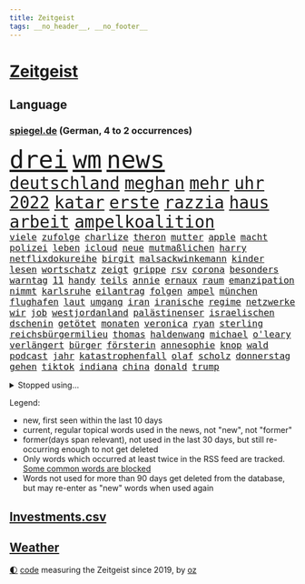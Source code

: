 ```yaml
---
title: Zeitgeist
tags: __no_header__, __no_footer__
---
```


# [Zeitgeist](https://oliz.io/zeitgeist/)

## Language

<h3><a href="https://www.spiegel.de" target="_blank">spiegel.de</a> (German, 4 to 2 occurrences)</h3>
<p style="font-family:monospace">
<span style="font-size:32pt"><a href="news_links.html#drei" class="current">drei</a></span>
<span style="font-size:32pt"><a href="news_links.html#wm" class="current">wm</a></span>
<span style="font-size:32pt"><a href="news_links.html#news" class="current">news</a></span>
<br>
<span style="font-size:22pt"><a href="news_links.html#deutschland" class="current">deutschland</a></span>
<span style="font-size:22pt"><a href="news_links.html#meghan" class="current">meghan</a></span>
<span style="font-size:22pt"><a href="news_links.html#mehr" class="current">mehr</a></span>
<span style="font-size:22pt"><a href="news_links.html#uhr" class="current">uhr</a></span>
<span style="font-size:22pt"><a href="news_links.html#2022" class="current">2022</a></span>
<span style="font-size:22pt"><a href="news_links.html#katar" class="current">katar</a></span>
<span style="font-size:22pt"><a href="news_links.html#erste" class="current">erste</a></span>
<span style="font-size:22pt"><a href="news_links.html#razzia" class="current">razzia</a></span>
<span style="font-size:22pt"><a href="news_links.html#haus" class="current">haus</a></span>
<span style="font-size:22pt"><a href="news_links.html#arbeit" class="current">arbeit</a></span>
<span style="font-size:22pt"><a href="news_links.html#ampelkoalition" class="current">ampelkoalition</a></span>
<br>
<span style="font-size:12pt"><a href="news_links.html#viele" class="current">viele</a></span>
<span style="font-size:12pt"><a href="news_links.html#zufolge" class="current">zufolge</a></span>
<span style="font-size:12pt"><a href="news_links.html#charlize" class="new">charlize</a></span>
<span style="font-size:12pt"><a href="news_links.html#theron" class="new">theron</a></span>
<span style="font-size:12pt"><a href="news_links.html#mutter" class="current">mutter</a></span>
<span style="font-size:12pt"><a href="news_links.html#apple" class="current">apple</a></span>
<span style="font-size:12pt"><a href="news_links.html#macht" class="current">macht</a></span>
<span style="font-size:12pt"><a href="news_links.html#polizei" class="current">polizei</a></span>
<span style="font-size:12pt"><a href="news_links.html#leben" class="current">leben</a></span>
<span style="font-size:12pt"><a href="news_links.html#icloud" class="new">icloud</a></span>
<span style="font-size:12pt"><a href="news_links.html#neue" class="current">neue</a></span>
<span style="font-size:12pt"><a href="news_links.html#mutmaßlichen" class="current">mutmaßlichen</a></span>
<span style="font-size:12pt"><a href="news_links.html#harry" class="current">harry</a></span>
<span style="font-size:12pt"><a href="news_links.html#netflixdokureihe" class="new">netflixdokureihe</a></span>
<span style="font-size:12pt"><a href="news_links.html#birgit" class="new">birgit</a></span>
<span style="font-size:12pt"><a href="news_links.html#malsackwinkemann" class="new">malsackwinkemann</a></span>
<span style="font-size:12pt"><a href="news_links.html#kinder" class="current">kinder</a></span>
<span style="font-size:12pt"><a href="news_links.html#lesen" class="current">lesen</a></span>
<span style="font-size:12pt"><a href="news_links.html#wortschatz" class="new">wortschatz</a></span>
<span style="font-size:12pt"><a href="news_links.html#zeigt" class="current">zeigt</a></span>
<span style="font-size:12pt"><a href="news_links.html#grippe" class="current">grippe</a></span>
<span style="font-size:12pt"><a href="news_links.html#rsv" class="current">rsv</a></span>
<span style="font-size:12pt"><a href="news_links.html#corona" class="current">corona</a></span>
<span style="font-size:12pt"><a href="news_links.html#besonders" class="current">besonders</a></span>
<span style="font-size:12pt"><a href="news_links.html#warntag" class="new">warntag</a></span>
<span style="font-size:12pt"><a href="news_links.html#11" class="current">11</a></span>
<span style="font-size:12pt"><a href="news_links.html#handy" class="current">handy</a></span>
<span style="font-size:12pt"><a href="news_links.html#teils" class="current">teils</a></span>
<span style="font-size:12pt"><a href="news_links.html#annie" class="current">annie</a></span>
<span style="font-size:12pt"><a href="news_links.html#ernaux" class="current">ernaux</a></span>
<span style="font-size:12pt"><a href="news_links.html#raum" class="current">raum</a></span>
<span style="font-size:12pt"><a href="news_links.html#emanzipation" class="current">emanzipation</a></span>
<span style="font-size:12pt"><a href="news_links.html#nimmt" class="current">nimmt</a></span>
<span style="font-size:12pt"><a href="news_links.html#karlsruhe" class="current">karlsruhe</a></span>
<span style="font-size:12pt"><a href="news_links.html#eilantrag" class="new">eilantrag</a></span>
<span style="font-size:12pt"><a href="news_links.html#folgen" class="current">folgen</a></span>
<span style="font-size:12pt"><a href="news_links.html#ampel" class="current">ampel</a></span>
<span style="font-size:12pt"><a href="news_links.html#münchen" class="current">münchen</a></span>
<span style="font-size:12pt"><a href="news_links.html#flughafen" class="current">flughafen</a></span>
<span style="font-size:12pt"><a href="news_links.html#laut" class="current">laut</a></span>
<span style="font-size:12pt"><a href="news_links.html#umgang" class="current">umgang</a></span>
<span style="font-size:12pt"><a href="news_links.html#iran" class="current">iran</a></span>
<span style="font-size:12pt"><a href="news_links.html#iranische" class="current">iranische</a></span>
<span style="font-size:12pt"><a href="news_links.html#regime" class="current">regime</a></span>
<span style="font-size:12pt"><a href="news_links.html#netzwerke" class="current">netzwerke</a></span>
<span style="font-size:12pt"><a href="news_links.html#wir" class="current">wir</a></span>
<span style="font-size:12pt"><a href="news_links.html#job" class="current">job</a></span>
<span style="font-size:12pt"><a href="news_links.html#westjordanland" class="current">westjordanland</a></span>
<span style="font-size:12pt"><a href="news_links.html#palästinenser" class="current">palästinenser</a></span>
<span style="font-size:12pt"><a href="news_links.html#israelischen" class="current">israelischen</a></span>
<span style="font-size:12pt"><a href="news_links.html#dschenin" class="current">dschenin</a></span>
<span style="font-size:12pt"><a href="news_links.html#getötet" class="current">getötet</a></span>
<span style="font-size:12pt"><a href="news_links.html#monaten" class="current">monaten</a></span>
<span style="font-size:12pt"><a href="news_links.html#veronica" class="new">veronica</a></span>
<span style="font-size:12pt"><a href="news_links.html#ryan" class="current">ryan</a></span>
<span style="font-size:12pt"><a href="news_links.html#sterling" class="current">sterling</a></span>
<span style="font-size:12pt"><a href="news_links.html#reichsbürgermilieu" class="new">reichsbürgermilieu</a></span>
<span style="font-size:12pt"><a href="news_links.html#thomas" class="current">thomas</a></span>
<span style="font-size:12pt"><a href="news_links.html#haldenwang" class="current">haldenwang</a></span>
<span style="font-size:12pt"><a href="news_links.html#michael" class="current">michael</a></span>
<span style="font-size:12pt"><a href="news_links.html#o'leary" class="new">o'leary</a></span>
<span style="font-size:12pt"><a href="news_links.html#verlängert" class="current">verlängert</a></span>
<span style="font-size:12pt"><a href="news_links.html#bürger" class="current">bürger</a></span>
<span style="font-size:12pt"><a href="news_links.html#försterin" class="new">försterin</a></span>
<span style="font-size:12pt"><a href="news_links.html#annesophie" class="new">annesophie</a></span>
<span style="font-size:12pt"><a href="news_links.html#knop" class="new">knop</a></span>
<span style="font-size:12pt"><a href="news_links.html#wald" class="current">wald</a></span>
<span style="font-size:12pt"><a href="news_links.html#podcast" class="current">podcast</a></span>
<span style="font-size:12pt"><a href="news_links.html#jahr" class="current">jahr</a></span>
<span style="font-size:12pt"><a href="news_links.html#katastrophenfall" class="new">katastrophenfall</a></span>
<span style="font-size:12pt"><a href="news_links.html#olaf" class="current">olaf</a></span>
<span style="font-size:12pt"><a href="news_links.html#scholz" class="current">scholz</a></span>
<span style="font-size:12pt"><a href="news_links.html#donnerstag" class="current">donnerstag</a></span>
<span style="font-size:12pt"><a href="news_links.html#gehen" class="current">gehen</a></span>
<span style="font-size:12pt"><a href="news_links.html#tiktok" class="current">tiktok</a></span>
<span style="font-size:12pt"><a href="news_links.html#indiana" class="new">indiana</a></span>
<span style="font-size:12pt"><a href="news_links.html#china" class="current">china</a></span>
<span style="font-size:12pt"><a href="news_links.html#donald" class="current">donald</a></span>
<span style="font-size:12pt"><a href="news_links.html#trump" class="current">trump</a></span>
</p>
<details>
<summary>Stopped using...</summary>
<p class="former" style="font-size:12pt">
100000(777) bayer(777) leverkusen(777) magdeburg(777) drama(776) meinung(776) angeordnet(775) lisa(775) 2017(774) 37(774) positiv(774) st(774) verhaftet(774) versorgt(774) you(774) champions(773) christoph(773) coronainfektion(773) facebook(773) froh(773) inter(773) mailand(773) mittelmeer(773) rassistische(773) strengere(773) 2015(772) asche(772) beschimpft(772) bmw(772) bruder(772) carsten(772) getan(772) material(772) oberbürgermeister(772) parteichef(772) regierungschefs(772) vergangene(772) verluste(772) bsc(771) ehefrau(771) einstieg(771) gebaut(771) investieren(771) jüngeren(771) lust(771) musiker(771) regen(771) strand(771) suspendiert(771) veranstaltung(771) verurteilte(771) weltmeister(771) aufstieg(770) berichterstattung(770) coronaausbruch(770) fdpchef(770) identifiziert(770) konzerne(770) lag(770) lebens(770) nürnberg(770) organisationen(770) pocht(770) schlechten(770) signal(770) stich(770) tweet(770) vereinten(770) weitet(770) abstand(769) anschläge(769) berühmt(769) erfahrungen(769) jedem(769) keller(769) quarantäne(769) standen(769) unabhängige(769) versprach(769) außen(768) beweisen(768) coronabeschränkungen(768) nutzte(768) bisherige(767) endete(767) parteitag(767) trainieren(767) trauer(767) unterwegs(767) zuge(767) ausschuss(766) crash(766) digitalen(766) entlassung(766) feier(766) lastwagen(766) militärs(766) rtl(766) schriftstellerin(766) sendet(766) tötet(766) ausflug(765) außer(765) größer(765) menschenleben(765) möglichen(765) mütter(765) wohnen(765) wort(765) attentat(764) ausreichend(764) hubertus(764) wütend(764) aufgegeben(763) beteiligung(763) durchsuchungen(763) lewis(763) mode(763) sichergestellt(763) tatverdächtigen(763) zwischenzeitlich(763) auskunft(762) bolsonaro(762) jedenfalls(762) lernen(762) missbraucht(762) 96(761) frust(761) frachter(760) mehrfach(760) nachfrage(760) regiert(760) weite(760) wirtschaftlichen(760) anlagen(759) arabische(759) jair(759) trafen(759) ermittlern(758) fragt(758) dar(757) gesamten(757) haaland(757) aktie(756) mieten(756) 1500(755) konkrete(755) mecklenburgvorpommern(755) provokation(755) marsch(754) erfolgreichsten(753) geprägt(753) le(753) loswerden(753) motor(753) eigenem(752) erderwärmung(752) vorgelegt(751) bestmarke(750) sichert(749) detail(748) offenbart(748) erwachsene(747) beschlagnahmt(746) erschießt(746) legende(746) gesichert(745) politikerin(745) angehörige(743) vorwürfen(742) unterdessen(741) moderatorin(739) katja(738) katharina(736) sarah(729) konzert(726) tuchel(726) veränderungen(726) erhebliche(723) eingeräumt(722) marine(711) cdu/csu(710) tolle(710) gelangen(707) ärmelkanal(701) rekorde(695) polizeiruf(673) glasgow(670) höheres(670) räumte(665) karriereende(654) skandale(637) chile(636) elfjährigen(614) verantwortliche(607) gregor(604) investor(602) abgestürzt(599) blut(595) reichtum(565) fußballstar(564) holz(558) besonderes(555) 25jährige(550) genossen(548) 83(539) benzinpreise(529) zusammenarbeiten(528) court(526) supreme(526) bürgern(523) stehe(519) sammelt(518) unseres(512) urteilte(512) lee(511) drohenden(510) astronomen(503) 9(496) warnungen(495) vierjährige(494) verurteilung(492) insbesondere(486) ermordung(485) karrierecoach(483) landsleute(480) las(480) vegas(480) erfolglos(474) erscheint(473) gremium(473) höchstwert(465) unterdrückung(465) exil(459) aufträge(456) erling(454) ali(453) inneren(451) liebsten(449) anhängern(448) bedürftige(447) börsen(445) bombe(443) world(442) angestellten(438) kritischen(436) integration(433) pauli(433) dringen(430) gefiel(430) minderheiten(430) tiger(423) militärmanöver(419) südkoreas(416) söders(415) vermitteln(412) vorsitz(410) amtskollegen(407) siebten(406) spiegelrecherchen(403) annulliert(402) arbeitslosen(398) volksverhetzung(397) betrunken(395) messenger(394) osteuropa(393) einander(390) ampelparteien(389) lädt(387) aaron(386) bremens(385) geheimdienste(385) überrollt(385) fotografin(380) anfangen(379) fahndet(379) ausgeben(370) trip(365) dutzenden(360) bundesfinanzminister(358) khan(357) explodieren(353) piloten(353) martina(351) tauschen(349) sportliche(348) beschossen(347) arbeitsminister(343) ezb(340) überlebten(340) staatsbürger(339) senden(334) oscars(333) personalnot(333) ersatz(329) weltbekannt(327) propaganda(326) jeweils(325) heikel(324) landsmann(322) weiten(320) vorm(315) krebs(313) meere(313) wild(312) lebenshaltungskosten(311) überwachung(311) geplatzt(309) wettkampf(309) teppich(302) kasachstan(301) sony(301) lagern(299) algerien(296) provozierte(296) klingen(295) bestürzt(294) fremd(293) filmemacher(292) frankfurts(291) konsumenten(291) massenmord(289) gastbeitrag(288) erstem(286) rüstungskonzern(285) unweit(284) fehlverhalten(283) schlacht(282) umfragen(278) anziehen(277) gründlich(274) außergewöhnlich(272) begleiten(271) parlamentswahl(271) rené(271) antisemitismusvorwürfe(270) barack(269) spdchef(269) ahnung(267) benötigt(266) tui(266) zugenommen(265) umzusetzen(264) kippen(263) indischen(261) unmittelbar(261) bevorstehende(259) fluss(259) gegendemonstranten(259) inakzeptable(259) lücken(259) bulli(258) verspätet(258) schwarzmeerflotte(257) drohten(253) freizeitpark(250) russisch(249) anpassung(248) starkregen(248) zugriff(248) zügig(247) charkiw(246) hauptdarsteller(246) jochen(246) kurse(246) künstlerin(246) eigentor(245) zugegeben(245) absichtlich(243) entlastungspaket(243) institutionen(241) irina(240) dilemma(239) unfällen(238) iwan(237) begrenzt(235) finanzierung(235) jünger(235) ergab(233) coronalockdowns(231) glaube(231) slowenien(231) sizilien(230) wall(229) kalt(227) minimal(224) diagnostiziert(223) neuerdings(222) rivalen(222) antisemitische(220) lukas(220) schwarzes(218) ernste(216) geheimdienstinformationen(216) öpnv(216) entsprechend(214) privathaushalte(212) zugänglich(211) schlechtem(210) nachvollziehbar(207) iaea(205) traditionen(205) moskwa(204) qualifying(204) brasilianische(203) aufeinander(202) stichwahl(202) note(200) bundeskanzlers(199) exregierungschef(199) gekürzt(199) jesus(199) regieren(199) panzerlieferungen(198) pogba(197) sobald(197) unglücks(197) inspiration(196) perfekte(196) ausfuhren(195) errichten(195) export(195) hindernisse(194) verdrängen(194) lokführer(193) zusehends(191) basketball(188) mobbing(188) netzagenturchef(188) steuerhinterziehung(188) birgt(186) r(184) gegenoffensive(182) klimakatastrophe(182) potenzial(181) tankstelle(181) wehrte(181) spezialisten(180) hauptrolle(179) ibiza(179) lösungen(179) 1200(178) brennen(177) brennende(177) reporterin(177) chinesischer(176) klimaschädlichen(176) ausbauen(175) sinne(175) fahndung(174) geradezu(174) straßenverkehr(174) leipzigs(171) tiefer(171) 110(170) heimspiel(170) kommissarin(170) vollgas(170) 37jährige(168) ausgesucht(168) irgendwo(168) angestrebten(166) befeuert(166) feldmann(166) saisonbeginn(166) luka(165) matchwinner(164) 180(163) hundertjährige(161) madrids(161) niedrige(161) gamechanger(160) maschine(160) miss(160) grundschule(159) frisur(158) profi(158) darja(157) geschrumpft(157) notaufnahme(157) tagsüber(157) verfügen(157) überflutungen(157) fahrgäste(156) jährliche(156) massenpanik(156) kommunistischen(155) fehlstart(154) freibad(154) obendrein(153) gouverneurin(152) schrumpfen(152) angepasst(151) camper(151) olympiasiegerin(151) paolo(151) statthalter(151) dänemarks(150) geübt(150) verunglückten(150) ekel(149) familienmitglieder(149) kostenlose(148) momenten(148) midlifekolumne(147) usmodel(147) wanderer(147) gesichtern(146) instrument(146) matthew(146) blatt(145) dramatische(143) fühlten(143) heide(143) schreibtisch(143) stille(143) anstehende(142) graham(142) spdchefin(142) 1974(141) heißer(141) pochen(141) abschwung(140) regionale(140) untätigkeit(140) vorantreiben(140) wellbrock(140) 27jährige(139) ankam(139) expertenrat(139) begegnen(138) oldenburg(138) übergewinne(138) berüchtigte(137) grimm(136) indigenen(136) schwächelt(136) veronika(136) wuchs(136) atomkraftwerken(135) 30jähriger(134) forschen(134) teuersten(134) dorfes(133) kontroversen(133) uneins(133) vulkanausbruch(133) albtraum(132) errichtet(132) grundstein(131) urlauber(131) brillen(130) drogendealer(130) asteroiden(129) reaktoren(129) reservisten(129) warnten(129) zugezogen(129) nachbarstaaten(128) ernannte(127) gescheiterten(127) agierte(126) fremder(126) sparmaßnahmen(126) aberkannt(125) gruppenphase(125) juristisches(125) kostspielig(125) churchill(124) erwartete(124) mächtigste(124) stadtwerke(124) lohnerhöhungen(123) 17jähriger(122) erdatmosphäre(122) gefangener(122) verwarnt(122) gruß(121) klausmichael(121) kühne(121) anfechten(120) kohlekraftwerk(120) streicheln(120) manila(119) staatshilfe(119) vordergrund(119) 151(118) kreativ(118) kurzfristige(118) gesichter(117) plane(117) dauerhafte(116) giftiger(116) heimischen(116) heizkosten(116) unterbricht(116) abitur(115) hakenkreuze(115) atmen(113) entschlossen(113) jahn(113) vincent(113) gefängnissen(112) gerufen(112) neueste(112) stichelt(112) wmpunkte(112) gesprächsbereit(111) spielberg(111) stationiert(110) neukölln(109) unterkunft(109) back(108) geschmolzen(108) schlechteste(108) koma(107) staatsschutz(107) brennstoff(106) britischem(106) ellen(106) hinterfragen(106) kilowattstunde(106) pyrenäen(106) bildband(105) gegenseite(105) hinterland(105) umweltaktivisten(105) gaskunden(104) laden(104) militärhilfen(104) sperren(104) umgehend(104) berechnungen(103) glätten(103) demonstration(102) volksheld(101) belästigt(100) pulverisiert(100) beseitigt(99) business(99) europameisterschaft(99) präsidentenberater(99) tipp(99) 29jähriger(98) bildschirme(98) extremisten(98) herstellen(98) reggae(98) saniert(98) treffern(98) erwachsen(97) hannah(97) durchschnittlich(96) abzufedern(95) fremde(95) nationalsozialisten(95) rundfunk(95) toiletten(95) 1993(94) alfons(94) frühjahr(94) lernten(94) meiler(94) steuererklärung(94) vernichtend(94) bros(93) harmlos(93) kooperiert(92) schuhbeck(92) tv+(92) usspitzenpolitikerin(92) amazons(91) atommeiler(91) buchstäblich(91) gekrönt(91) getreidefrachter(91) kiez(91) nix(91) omar(91) wiesbaden(91) wunderbar(91) 05(90) beworben(90) footballstar(90) herzustellen(90) rundfunks(90) späte(90) derzeitigen(89) atomdrohungen(88) atomkraftwerk(88) heilung(88) inflationsgeplagten(88) kernphysiker(88) schreckt(88) sternen(88) asylunterkunft(87) ausliefern(87) erbkrankheit(87) klettert(87) sortiert(87) wildes(87) wohnwagen(87) abgekupfert(86) aufsicht(86) fotoapp(85) k(85) sendeanstalten(85) torwartfehler(85) verkehrsverbund(85) vierjähriges(85) 4500(84) einzigartig(84) kobel(84) migrantenboot(84) rechtspopulistischen(84) russlandukrainenews(84) steuerunterlagen(84) verdonnert(84) brighton(83) buhrow(83) dosen(83) geborene(83) krisenmodus(83) parteivorsitzenden(83) rowling(83) beauftragte(82) biografie(82) kreative(82) teuerste(82) verifizieren(82) extremismus(81) fischsterben(81) identifizierten(81) lawrence(81) schiffsverkehrs(81) traumatische(81) verstöße(81) pizza(80) rihanna(80) rihannas(80) sympathien(80) toronto(80) bevorzugen(79) biologischen(79) böses(79) durchgang(79) energiepauschale(79) lula(79) mannschaften(79) symbolen(79) veraltete(79) boni(78) brasilienwahl(78) deckelung(78) tagelang(78) wüstefeld(78) ansteckend(77) café(77) evamaria(77) gesteigert(77) grenzfluss(77) intrigen(77) philips(77) sieglos(77) tefal(77) traurigen(77) verschwörungstheoretiker(77) antisemitisch(76) betonte(76) brigitte(76) führungsrolle(76) gaspreisdeckel(76) kollektive(76) saisonsieg(76) schärfe(76) verschaffte(76) veruntreut(76) wiederholten(76) yoga(76) abnehmer(75) benko(75) kommunisten(75) preisbremse(75) sprachlos(75) talente(75) verifizierung(75) lenken(74) spionage(74) täuschte(74) berühmtem(73) geburtenrate(73) rätseln(73) tonne(73) brooklyn(72) flüchtlingsunterkunft(72) god(72) marschflugkörper(72) nets(72) wunde(72) dalai(71) durchhalten(71) goslar(71) indianapolis(71) lama(71) scheidung(71) kertschbrücke(70) maximal(70) mitspracherecht(70) unterzahl(70) vormachen(70) zuschuss(70) überflügelt(70) austragung(69) behzad(69) nbastar(69) nobelpreisträger(69) plädoyer(69) trolle(69) uhren(69) abgase(68) ausmacht(68) blogger(68) ehre(68) eingesetzte(68) geklappt(68) lobbyverband(68) speichert(68) zurückgerufen(68) conference(67) dates(67) dončić(67) einkassiert(67) greta(67) tonga(67) 69jährige(66) gruselig(66) heikler(66) jk(66) schutt(66) abtrünnigen(65) bundesnetzagenturchef(65) erfolgen(65) schwestern(65) wechseljahre(65) badenwürttembergischen(64) gegeneinander(64) gesetzten(64) ndr(64) neapel(64) teilnehmern(64) geweint(63) klimaschutzsofortprogramm(63) modernes(63) national(63) nio(63) schief(63) seilwinde(63) simuliert(63) treibhausgasen(63) öllecks(63) aufgehalten(62) entbindung(62) ernüchternd(62) jansen(62) praktisch(62) werkstatt(62) überfährt(62) 1400(61) 2050(61) bayernstars(61) befestigten(61) beschädigtes(61) hells(61) rausgeworfen(61) schwächeln(61) diskutierten(60) neunjähriger(60) touren(60) fehlgeburten(59) gefehlt(59) massagen(59) nbaprofi(59) panikattacke(59) absichten(58) beifahrerin(58) einkaufstour(58) elfjähriges(58) ey(58) hassan(58) meeresboden(58) mintzlaff(58) pflichten(58) schnürt(58) spitzer(58) tarifstreit(58) 650000(57) accounts(57) haaspilot(57) nachrichtendienste(57) potter(57) unterbrochen(57) 1971(56) angesehen(56) anschuldigung(56) dauerkrise(56) mittelstand(56) rettungsschirm(56) sprangen(56) stützt(56) ansbach(55) eidgenössische(54) exklub(54) hessischen(54) kleinste(54) verdeutlicht(54) 217(53) buhlen(53) geldpolitik(53) hall(53) memoiren(53) philippinische(53) rams(53) spiegelreport(53) symbolfigur(53) wärmste(53) 1922(52) beifahrer(52) brennholz(52) dokumentieren(52) ersparnisse(52) geklaut(52) touchdowns(52) antrieb(51) autokraten(51) erschöpft(51) verglichen(51) womit(51) abwahl(50) erpresst(50) legendär(50) sack(50) verstaatlichung(50) vielmehr(50) wahlergebnis(50) drängten(49) eingestrichen(49) exzellente(49) flatrate(49) moukoko(49) postet(49) steven(49) youssoufa(49) álvarez(49) arroganz(48) blanchett(48) cate(48) frühling(48) inspiriert(48) nebel(48) staatsoberhäupter(48) wdrintendant(48) amini(47) handball(47) hütte(47) langes(47) mahsa(47) massiver(47) sozialdemokratische(47) 787(46) bundespartei(46) kriegsdienst(46) krisenstimmung(46) nbasuperstar(46) putinvertrauten(46) anschluss(45) asteroid(45) fälschlicherweise(45) großunternehmen(45) grundschulkinder(45) holzofen(45) silva(45) elektronische(44) expertenkommission(44) grundschulen(44) standard(44) distanzierte(43) gaslieferstopps(43) häuschen(43) thesen(43) andernfalls(42) continental(42) flugzeugabsturz(42) jewgeni(42) kanzlerbesuch(42) lakers(42) prigoschin(42) t72panzer(42) abrupt(41) eröffnete(41) gesungen(41) mögen(41) pen(41) spezialeinheit(41) enormen(40) guttenberg(40) karltheodor(40) sanierung(40) wale(40) wmchancen(40) zenit(40) zurückgestellt(40) überfahren(40) 300000(39) dramatisches(39) eitelkeit(39) expeditionen(39) fußballstadion(39) landstriche(39) mad(39) podolski(39) raketentests(39) wahnsinnig(39) benito(38) energetische(38) erkrankter(38) grundsicherung(38) handballbund(38) heizperiode(38) klamotten(38) mediator(38) mussolini(38) volksabstimmung(38) weltbank(38) carter(37) einberufung(37) hadid(37) kampagnen(37) nova(37) schlichtes(37) verhelfen(37) werbekunden(37) haushalten(36) nike(36) rallye(36) rascher(36) thunberg(36) wahlsieg(36) übergewicht(36) überheblichkeit(36) abgeholzt(35) auszeichnung(35) gaspreises(35) kunstflieger(35) regierungsmitglied(35) 30führung(34) abgelegenen(34) bergen(34) kaiserin(34) massenweise(34) gigi(33) goncourt(33) nachkommen(33) oecd(33) schubsen(33) alarmstimmung(32) bahngleisen(32) baseball(32) bolsonaros(32) gegenstände(32) homerun(32) provokationen(32) rasmussen(32) weint(32) byd(31) liest(31) mauer(31) pilze(31) reizthemen(31) vogelarten(31) vorziehen(31) abgeriegelt(30) mordverdacht(30) schüren(30) a1(29) autohersteller(29) björn(29) fangen(29) gewalttäter(29) gewählte(29) höcke(29) photoshop(29) saubere(29) toskana(29) desinformation(28) erarbeitet(28) kopfschmerzen(28) künstlicher(28) li(28) mama(28) mats(28) puerto(28) rico(28) rücklagen(28) rückstand(28) sahedan(28) abgeraten(27) manipuliert(27) rotgrün(27) semester(27) titanic(27) demoskopen(26) inácio(26) luiz(26) memes(26) sauer(26) series(26) wohngebäude(26) bdi(25) bedingt(25) kimmel(25) optionen(25) vergibt(25) autozulieferer(24) britin(24) bundesforschungsministerin(24) energiepreisbremse(24) erinnerte(24) mitteilung(24) startschuss(24) tafeln(24) basiert(23) hunt(23) intensivmediziner(23) jeremy(23) karagiannidis(23) kopfhörer(23) sauerland(23) tropensturm(23) zitierte(23) blank(22) entdecker(22) inspektionen(22) mine(22) neuerliche(22) andresen(21) klopps(21) pool(21) rasmus(21) wahlerfolg(21) wochenbeginn(21) augenzeugen(20) daei(20) lsd(20) lügt(20) spitzenspiel(20) egoismus(19) erschütternde(19) ideologischen(19) jamaikaner(19) reinhard(19) werning(19) zwielichtige(19) alarmbereitschaft(18) befreiungsschlag(18) cheftrainer(18) familienalltag(18) gigantischer(18) mittels(18) novum(18) stühle(18) trümmern(18) verzögert(18) anspielung(17) ausgestiegen(17) fluffigem(17) gags(17) lungenentzündung(17) mitarbeitern(17) schadstoffteam(17) sprengkraft(17) südukrainische(17) fusion(16) regierungsgegner(16) staatsoper(16) sticker(16) verachtet(16) verunstaltet(16) baukosten(15) beäugt(15) cannabislegalisierung(15) hochwertiges(15) interessanten(15) landesteil(15) maurice(15) möglichkeit(15) p(15) stünden(15) tabellenende(15) tvbox(15) cosco(14) falschparken(14) hochzeiten(14) kitapflicht(14) personalien(14) schutzausrüstung(14) abenteuer(13) buchmesse(13) doug(13) henning(13) mastriano(13) mitarbeiterinnen(13) braverman(12) diversität(12) initiativen(12) menschenrechtsorganisation(12) rücknahme(12) sirenen(12) suella(12) zwischenruf(12) danken(11) nbasaison(11) nächtlichen(11) redbullchef(11) rekrutieren(11) schmutzigen(11) uskonzern(11)
</p>
</details>
<p>Legend:
<ul>
<li><span class="new">new</span>, first seen within the last 10 days</li>
<li><span class="current">current</span>, regular topical words used in the news, not "new", not "former"</li>
<li><span class="former">former(days span relevant)</span>, not used in the last 30 days, but still re-occurring enough to not get deleted</li>
<li>Only words which occurred at least twice in the RSS feed are tracked. <a href="language/filters.py">Some common words are blocked</a></li>
<li>Words not used for more than 90 days get deleted from the database, but may re-enter as "new" words when used again</li>
</ul>
</p>

## [Investments](investments.html)[.csv](investments.csv)

## [Weather](weather.html)

<footer>
<a href="javascript:toggleTheme()" class="nav">🌓</a>
<a href="https://github.com/ooz/zeitgeist">code</a> measuring the Zeitgeist since 2019, by <a href="https://oliz.io">oz</a>
</footer>
